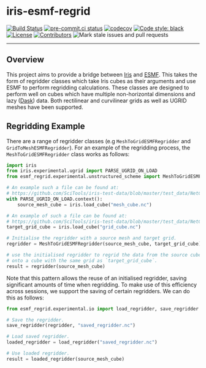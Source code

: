 # iris-esmf-regrid

[![Build Status](https://api.cirrus-ci.com/github/SciTools-incubator/iris-esmf-regrid.svg)](https://cirrus-ci.com/github/SciTools-incubator/iris-esmf-regrid)
[![pre-commit.ci status](https://results.pre-commit.ci/badge/github/SciTools-incubator/iris-esmf-regrid/main.svg)](https://results.pre-commit.ci/latest/github/SciTools-incubator/iris-esmf-regrid/master)
[![codecov](https://codecov.io/gh/SciTools-incubator/iris-esmf-regrid/branch/main/graph/badge.svg?token=PKBXEHOZFT)](https://codecov.io/gh/SciTools-incubator/iris-esmf-regrid)
[![Code style: black](https://img.shields.io/badge/code%20style-black-000000.svg)](https://github.com/psf/black)
[![License](https://img.shields.io/github/license/SciTools-incubator/iris-esmf-regrid)](https://github.com/SciTools-incubator/iris-esmf-regrid/blob/main/LICENSE)
[![Contributors](https://img.shields.io/github/contributors/SciTools-incubator/iris-esmf-regrid)](https://github.com/SciTools-incubator/iris-esmf-regrid/graphs/contributors)
![Mark stale issues and pull requests](https://github.com/SciTools-incubator/iris-esmf-regrid/workflows/Mark%20stale%20issues%20and%20pull%20requests/badge.svg)

---

## Overview

This project aims to provide a bridge between [Iris](https://github.com/SciTools/iris)
and [ESMF](https://github.com/esmf-org/esmf). This takes the form of regridder classes
which take Iris cubes as their arguments and use ESMF to perform regridding
calculations. These classes are designed to perform well on cubes which have multiple
non-horizontal dimensions and lazy ([Dask](https://github.com/dask/dask)) data.
Both rectilinear and curvilinear grids as well as UGRID meshes have been supported.

## Regridding Example

There are a range of regridder classes (e.g `MeshToGridESMFRegridder` and
`GridToMeshESMFRegridder`). For an example of the regridding process, the
`MeshToGridESMFRegridder` class works as follows:

```python
import iris
from iris.experimental.ugrid import PARSE_UGRID_ON_LOAD
from esmf_regrid.experimental.unstructured_scheme import MeshToGridESMFRegridder

# An example such a file can be found at:
# https://github.com/SciTools/iris-test-data/blob/master/test_data/NetCDF/unstructured_grid/data_C4.nc
with PARSE_UGRID_ON_LOAD.context():
    source_mesh_cube = iris.load_cube("mesh_cube.nc")

# An example of such a file can be found at:
# https://github.com/SciTools/iris-test-data/blob/master/test_data/NetCDF/global/xyt/SMALL_hires_wind_u_for_ipcc4.nc
target_grid_cube = iris.load_cube("grid_cube.nc")

# Initialise the regridder with a source mesh and target grid.
regridder = MeshToGridESMFRegridder(source_mesh_cube, target_grid_cube)

# use the initialised regridder to regrid the data from the source cube
# onto a cube with the same grid as `target_grid_cube`.
result = regridder(source_mesh_cube)
```

Note that this pattern allows the reuse of an initialised regridder, saving
significant amounts of time when regridding. To make use of this efficiency across
sessions, we support the saving of certain regridders. We can do this as follows:

```python
from esmf_regrid.experimental.io import load_regridder, save_regridder

# Save the regridder.
save_regridder(regridder, "saved_regridder.nc")

# Load saved regridder.
loaded_regridder = load_regridder("saved_regridder.nc")

# Use loaded regridder.
result = loaded_regridder(source_mesh_cube)
```

